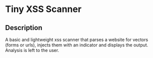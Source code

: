 # Tiny XSS Scanner

## Description

A basic and lightweight xss scanner that parses a website for vectors
(forms or urls), injects them with an indicator and displays the
output. Analysis is left to the user.
